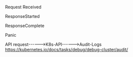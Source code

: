 Request Received

ResponseStarted

ResponseComplete

Panic


API request------>K8s-API------>Audit-Logs
https://kubernetes.io/docs/tasks/debug/debug-cluster/audit/